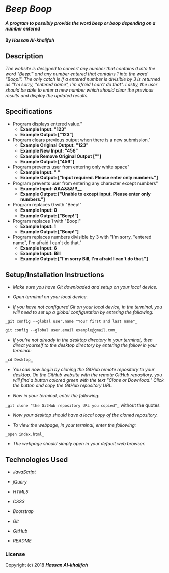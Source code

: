 # _Beep Boop_

#### _A program to possibly provide the word beep or boop depending on a number entered_

#### By _**Hassan Al-khalifah**_

## Description

_The website is designed to convert any number that contains 0 into the word "Beep!" and any number entered that contains 1 into the word "Boop!". The only catch is if a entered number is divisible by 3 is returned as "I'm sorry, "entered name", I'm afraid I can't do that". Lastly, the user should be able to enter a new number which should clear the previous results and display the updated results._

## Specifications

* Program displays entered value."
  * **Example Input: "123"**
  * **Example Output: ["123"]**
* Program clears previous output when there is a new submission."
  * **Example Original Output: "123"**
  * **Example New Input: "456"**
  * **Example Remove Original Output [""]**
  * **Example Output: ["456"]**
* Program prevents user from entering only white space"
  * **Example Input: " "**
  * **Example Output: ["Input required. Please enter only numbers."]**
* Program prevents user from entering any character except numbers"
  * **Example Input: AAA&&&!!!__**
  * **Example Output: ["Unable to except input. Please enter only numbers."]**
* Program replaces 0 with "Beep!"
  * **Example Input: 0**
  * **Example Output: ["Beep!"]**
* Program replaces 1 with "Boop!"
  * **Example Input: 1**
  * **Example Output: ["Boop!"]**
* Program replaces numbers divisible by 3 with "I'm sorry, "entered name", I'm afraid I can't do that."
  * **Example Input: 6**
  * **Example Input: Bill**
  * **Example Output: ["I'm sorry Bill, I'm afraid I can't do that."]**

## Setup/Installation Instructions

* _Make sure you have Git downloaded and setup on your local device._

* _Open terminal on your local device._

* _If you have not configured Git on your local device, in the terminal, you will need to set up a global configuration by entering the following:_

```
_git config --global user.name "Your first and last name"_

git config --global user.email example@gmail.com_
```
* _If you're not already in the desktop directory in your terminal, then direct yourself to the desktop directory by entering the follow in your terminal:_

`_cd Desktop_`

* _You can now begin by cloning the GitHub remote repository to your desktop. On the GitHub website with the remote GitHub repository, you will find a button colored green with the text "Clone or Download." Click the button and copy the GitHub repository URL._

* _Now in your terminal, enter the following:_

`_git clone "the GitHub repository URL you copied"_` without the quotes

* _Now your desktop should have a local copy of the cloned repository._

* _To view the webpage, in your terminal, enter the following:_

`_open index.html_`

* _The webpage should simply open in your default web browser._

## Technologies Used

* _JavaScript_

* _jQuery_

* _HTML5_

* _CSS3_

* _Bootstrap_

* _Git_

* _GitHub_

* _README_

### License

Copyright (c) 2018 **_Hassan Al-khalifah_**
